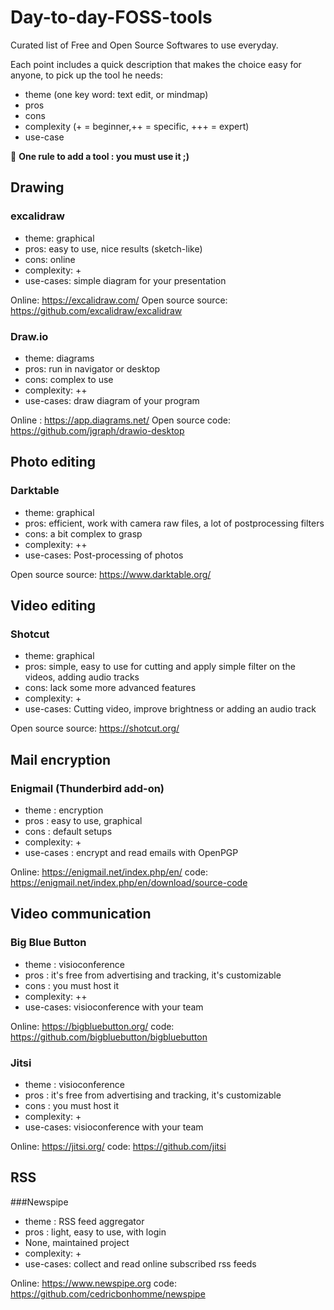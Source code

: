 # Day-to-day-FOSS-tools

Curated list of Free and Open Source Softwares to use everyday.

Each point includes a quick description that makes the choice easy for anyone, to pick up the tool he needs: 
  - theme (one key word: text edit, or mindmap)
  - pros
  - cons
  - complexity (+ = beginner,++ = specific, +++ = expert)
  - use-case
  
 :straight_ruler: **One rule to add a tool : you must use it ;)**
 
 ## Drawing
 
 ### excalidraw
 
 - theme: graphical
 - pros: easy to use, nice results (sketch-like)
 - cons: online
 - complexity: +
 - use-cases: simple diagram for your presentation
 
 Online: https://excalidraw.com/ Open source source: https://github.com/excalidraw/excalidraw
 
 ### Draw.io
 
 - theme: diagrams
 - pros: run in navigator or desktop
 - cons: complex to use
 - complexity: ++
 - use-cases: draw diagram of your program
 
 Online : https://app.diagrams.net/ Open source code: https://github.com/jgraph/drawio-desktop
 
 
 ## Photo editing
 
 ### Darktable
 
 - theme: graphical
 - pros: efficient, work with camera raw files, a lot of postprocessing filters
 - cons: a bit complex to grasp
 - complexity: ++
 - use-cases: Post-processing of photos
 
 Open source source: https://www.darktable.org/
 
 ## Video editing
 
 ### Shotcut
 
 - theme: graphical
 - pros: simple, easy to use for cutting and apply simple filter on the videos, adding audio tracks
 - cons: lack some more advanced features
 - complexity: +
 - use-cases: Cutting video, improve brightness or adding an audio track
 
 Open source source: https://shotcut.org/
 
 
 ## Mail encryption
 
 ### Enigmail (Thunderbird add-on)
 
 - theme : encryption
 - pros : easy to use, graphical
 - cons : default setups
 - complexity: +
 - use-cases : encrypt and read emails with OpenPGP
 
 Online: https://enigmail.net/index.php/en/ code: https://enigmail.net/index.php/en/download/source-code
 
 ## Video communication
 
 ### Big Blue Button
 
 - theme : visioconference
 - pros : it's free from advertising and tracking, it's customizable
 - cons : you must host it
 - complexity: ++
 - use-cases: visioconference with your team
 
 Online: https://bigbluebutton.org/ code: https://github.com/bigbluebutton/bigbluebutton
 
 ### Jitsi
 
 - theme : visioconference
 - pros : it's free from advertising and tracking, it's customizable
 - cons : you must host it
 - complexity: +
 - use-cases: visioconference with your team
 
 Online: https://jitsi.org/ code: https://github.com/jitsi
 
 ## RSS
 
 ###Newspipe
 
 - theme : RSS feed aggregator
 - pros : light, easy to use, with login 
 - None, maintained project
 - complexity: +
 - use-cases: collect and read online subscribed rss feeds
 
 Online: https://www.newspipe.org code: https://github.com/cedricbonhomme/newspipe 
